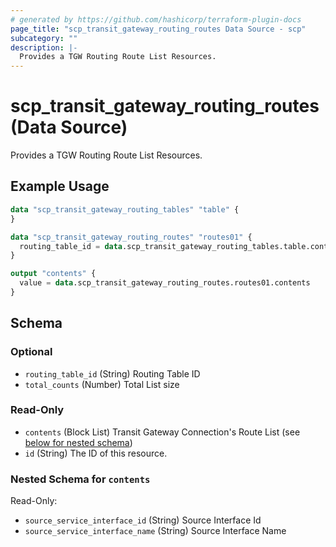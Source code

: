 ```yaml
---
# generated by https://github.com/hashicorp/terraform-plugin-docs
page_title: "scp_transit_gateway_routing_routes Data Source - scp"
subcategory: ""
description: |-
  Provides a TGW Routing Route List Resources.
---
```


# scp_transit_gateway_routing_routes (Data Source)

Provides a TGW Routing Route List Resources.

## Example Usage

```terraform
data "scp_transit_gateway_routing_tables" "table" {
}

data "scp_transit_gateway_routing_routes" "routes01" {
  routing_table_id = data.scp_transit_gateway_routing_tables.table.contents[0].routing_table_id
}

output "contents" {
  value = data.scp_transit_gateway_routing_routes.routes01.contents
}
```

<!-- schema generated by tfplugindocs -->
## Schema

### Optional

- `routing_table_id` (String) Routing Table ID
- `total_counts` (Number) Total List size

### Read-Only

- `contents` (Block List) Transit Gateway Connection's Route List (see [below for nested schema](#nestedblock--contents))
- `id` (String) The ID of this resource.

<a id="nestedblock--contents"></a>
### Nested Schema for `contents`

Read-Only:

- `source_service_interface_id` (String) Source Interface Id
- `source_service_interface_name` (String) Source Interface Name


